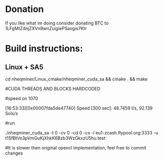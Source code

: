 # Donation
If you like what im doing consider donating BTC to 1LFgMtZdnjZXVn9wnZuigiePSavgis7Ktr

# Build instructions:

## Linux + SA5
cd nheqminer/Linux_cmake/nheqminer_cuda_sa && cmake . && make

#CUDA THREADS AND BLOCKS HARDCODED 

#speed on 1070

[16:53:33][0x00007fda5de47740] Speed [300 sec]: 48.7459 I/s, 92.139 Sols/s

#run


./nheqminer_cuda_sa -t 0 -cv 0 -cd 0  -cs  -l eu1-zcash.flypool.org:3333 -u t1SfBtVs3pVmGuKjXhkK6Bzb3WzGkxzU5hu.test


#It is slower then original opencl implementation, feel free to commit changes

